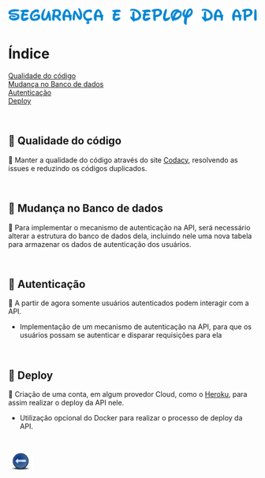 <p align="center">
  <img src="../.github/etapa03.png" alt="Novas Funcionalidades">
</p>

# Índice
[Qualidade do código](#id1)<br>
[Mudança no Banco de dados](#id2)<br>
[Autenticação](#id3)<br>
[Deploy](#id4)<br>

<br>

<div id="id1"></div>

## 📝 Qualidade do código
📎 Manter a qualidade do código através do site [Codacy](https://www.codacy.com/), resolvendo as issues e reduzindo os códigos duplicados.

<br>

<div id="id2"></div>

## 📝 Mudança no Banco de dados
📎 Para implementar o mecanismo de autenticação na API, será necessário alterar a estrutura do banco de dados dela, incluindo nele uma nova tabela para armazenar os dados de autenticação dos usuários.

<br>

<div id="id3"></div>

## 📝 Autenticação
📎 A partir de agora somente usuários autenticados podem interagir com a API.

* Implementação de um mecanismo de autenticação na API, para que os usuários possam se autenticar e disparar requisições para ela

<br>

<div id="id4"></div>

## 📝 Deploy
📎 Criação de uma conta, em algum provedor Cloud, como o [Heroku](https://www.heroku.com/), para assim realizar o deploy da API nele.

* Utilização opcional do Docker para realizar o processo de deploy da API.

<br>

[<img src="../.github/voltar.png" width="50"/>](../README.md)